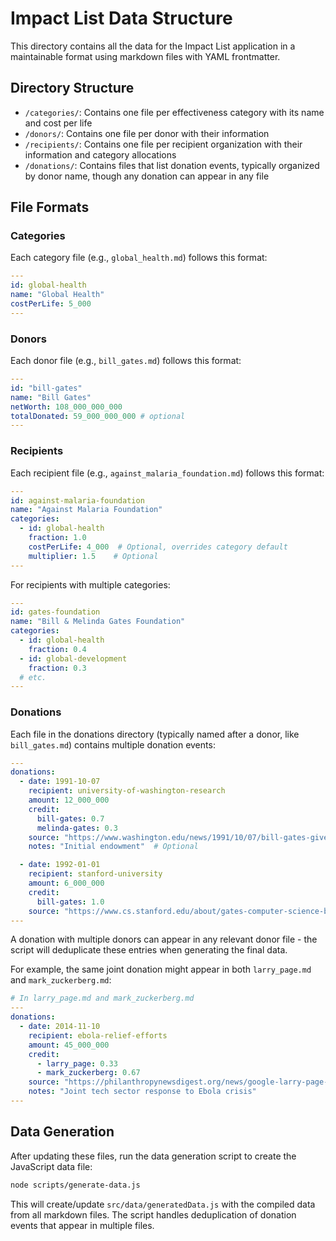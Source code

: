 # Impact List Data Structure

This directory contains all the data for the Impact List application in a maintainable format using markdown files with YAML frontmatter.

## Directory Structure

- `/categories/`: Contains one file per effectiveness category with its name and cost per life
- `/donors/`: Contains one file per donor with their information
- `/recipients/`: Contains one file per recipient organization with their information and category allocations
- `/donations/`: Contains files that list donation events, typically organized by donor name, though any donation can appear in any file

## File Formats

### Categories

Each category file (e.g., `global_health.md`) follows this format:

```yaml
---
id: global-health
name: "Global Health"
costPerLife: 5_000
---
```

### Donors

Each donor file (e.g., `bill_gates.md`) follows this format:

```yaml
---
id: "bill-gates"
name: "Bill Gates"
netWorth: 108_000_000_000
totalDonated: 59_000_000_000 # optional
---
```

### Recipients

Each recipient file (e.g., `against_malaria_foundation.md`) follows this format:

```yaml
---
id: against-malaria-foundation
name: "Against Malaria Foundation"
categories:
  - id: global-health 
    fraction: 1.0 
    costPerLife: 4_000  # Optional, overrides category default
    multiplier: 1.5    # Optional    
---
```

For recipients with multiple categories:

```yaml
---
id: gates-foundation
name: "Bill & Melinda Gates Foundation"
categories:
  - id: global-health
    fraction: 0.4
  - id: global-development
    fraction: 0.3
  # etc.
---
```

### Donations

Each file in the donations directory (typically named after a donor, like `bill_gates.md`) contains multiple donation events:

```yaml
---
donations:  
  - date: 1991-10-07
    recipient: university-of-washington-research
    amount: 12_000_000
    credit:
      bill-gates: 0.7
      melinda-gates: 0.3
    source: "https://www.washington.edu/news/1991/10/07/bill-gates-gives-uw-12-million-to-create-biotech-department/"
    notes: "Initial endowment"  # Optional

  - date: 1992-01-01
    recipient: stanford-university
    amount: 6_000_000
    credit:
      bill-gates: 1.0
    source: "https://www.cs.stanford.edu/about/gates-computer-science-building#:~:text=The%20Gates%20Building%20is%20named,month%20period"
---
```

A donation with multiple donors can appear in any relevant donor file - the script will deduplicate these entries when generating the final data.

For example, the same joint donation might appear in both `larry_page.md` and `mark_zuckerberg.md`:

```yaml
# In larry_page.md and mark_zuckerberg.md
---
donations:
  - date: 2014-11-10
    recipient: ebola-relief-efforts
    amount: 45_000_000
    credit:
      - larry_page: 0.33
      - mark_zuckerberg: 0.67
    source: "https://philanthropynewsdigest.org/news/google-larry-page-pledge-30-million-for-ebola-relief-efforts"
    notes: "Joint tech sector response to Ebola crisis"
---
```

## Data Generation

After updating these files, run the data generation script to create the JavaScript data file:

```bash
node scripts/generate-data.js
```

This will create/update `src/data/generatedData.js` with the compiled data from all markdown files. The script handles deduplication of donation events that appear in multiple files. 